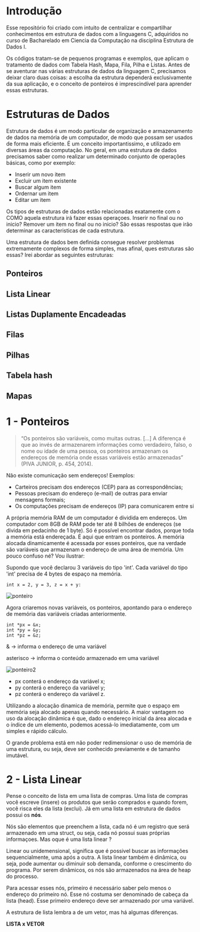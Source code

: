 # Introdução
 Esse repositório foi criado com intuito de centralizar e compartilhar conhecimentos em estrutura de dados com a linguagens C, adquiridos no curso de Bacharelado em Ciencia da Computação na disciplina Estrutura de Dados I.
 
 Os códigos tratam-se de pequenos programas e exemplos, que aplicam o tratamento de dados com Tabela Hash, Mapa, Fila, Pilha e Listas. Antes de se aventurar nas várias estruturas de dados da linguagem C, precisamos deixar claro duas coisas: a escolha da estrutura dependerá exclusivamente da sua aplicação, e o conceito de ponteiros é imprescindível para aprender essas estruturas.
 
# Estruturas de Dados 

Estrutura de dados é um modo particular de organização e armazenamento de dados na memória de um computador, de modo que possam ser usados de forma mais eficiente. É um conceito importantissimo, e utilizado em diversas áreas da computação. No geral, em uma estrutura de dados precisamos saber como realizar um determinado conjunto de operações básicas, como por exemplo:
- Inserir um novo item
- Excluir um item existente
- Buscar algum item 
- Ordernar um item
- Editar um item

Os tipos de estruturas de dados estão relacionadas exatamente com o COMO aquela estrutura irá fazer essas operaçoes. Inserir no final ou no inicio? Remover um item no final ou no inicio? São essas respostas que irão determinar as caracteristicas de cada estrutura.

Uma estrutura de dados bem definida consegue resolver problemas extremamente complexos de forma simples, mas afinal, ques estruturas são essas? 
Irei abordar as seguintes estruturas:

## Ponteiros
## Lista Linear
## Listas Duplamente Encadeadas 
## Filas 
## Pilhas 
## Tabela hash 
## Mapas 
 
   
# 1 - Ponteiros
 >“Os ponteiros são variáveis, como muitas outras. [...] A
diferença é que ao invés de armazenarem informações
como verdadeiro, falso, o nome ou idade de uma pessoa,
os ponteiros armazenam os endereços de memória onde
essas variáveis estão armazenadas” (PIVA JUNIOR, p. 454, 2014).

Não existe comunicação sem endereços!
Exemplos:
- Carteiros precisam dos endereços (CEP) para as
correspondências;
- Pessoas precisam do endereço (e-mail) de outras para enviar
mensagens formais;
- Os computações precisam de endereços (IP) para
comunicarem entre si

A própria memória RAM de um computador é dividida em endereços. Um computador com 8GB de RAM pode ter até 8 bilhões de endereços (se divida em pedacinho de 1 byte).
Só é possível encontrar dados, porque toda a memória está endereçada.
É aqui que entram os ponteiros. A memória alocada dinamicamente é acessada por esses ponteiros, que na verdade
são variáveis que armazenam o endereço de uma área de memória.
Um pouco confuso né? Vou ilustrar:

Supondo que você declarou 3 variáveis do tipo 'int'. Cada variável do tipo 'int' precisa de 4 bytes de espaço na memória.

```int x = 2, y = 3, z = x + y:```


![ponteiro](https://user-images.githubusercontent.com/72525405/95510104-c9762780-098b-11eb-87ef-aa0284e89110.PNG)

Agora criaremos novas variáveis, os ponteiros, apontando para o endereço de memória das variáveis criadas anteriormente.

```
int *px = &x;
int *py = &y;
int *pz = &z;
 ```
& -> informa o endereço de uma variável

asterisco -> informa o conteúdo armazenado em uma variável

![ponteiro2](https://user-images.githubusercontent.com/72525405/95511538-fdeae300-098d-11eb-9364-2fefe6f5592c.PNG)

- px conterá o endereço da variável x;
- py conterá o endereço da variável y;
- pz conterá o endereço da variável z.

Utilizando a alocação dinamica de memória, permite que o espaço em memória seja alocado apenas quando necessário. 
A maior vantagem no uso da alocação dinâmica é que, dado o endereço inicial da área alocada e o índice de um elemento, podemos acessá-lo imediatamente, com um simples e rápido cálculo. 

O grande problema está em não poder redimensionar o uso de memória de uma estrutura, ou seja, deve ser conhecido previamente e de tamanho imutável.
 
# 2 - Lista Linear

Pense o conceito de lista em uma lista de compras. Uma lista de compras você escreve (insere) os produtos que serão comprados e quando forem, você risca eles da lista (exclui).
Já em uma lista em estrutura de dados possui os **nós**.

Nós são elementos que preenchem a lista, cada nó é um registro que será armazenado em uma struct, ou seja, cada nó possui suas próprias informaçoes.
Mas oque é uma lista linear ? 

Linear ou unidemensional, significa que é possivel buscar as informações sequencialmente, uma após a outra.
A lista linear também é dinâmica, ou seja, pode aumentar ou diminuir sob demanda, conforme o crescimento do programa.
Por serem dinâmicos, os nós são armazenados na área de heap do processo.

Para acessar esses nós, primeiro é necessário saber pelo menos o endereço do primeiro nó. Esse nó costuma ser denominado de cabeça da lista (head).
Esse primeiro endereço deve ser armazenado por uma variável.

A estrutura de lista lembra a de um vetor, mas há algumas diferenças.

**LISTA x VETOR**
